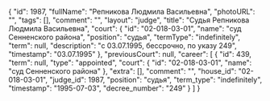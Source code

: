 {
    "id": 1987,
    "fullName": "Репникова Людмила Васильевна",
    "photoURL": "",
    "tags": [],
    "comment": "",
    "layout": "judge",
    "title": "Судья Репникова Людмила Васильевна",
    "court": {
        "id": "02-018-03-01",
        "name": "суд Сенненского района",
        "position": "судья",
        "termType": "indefinitely",
        "term": null,
        "description": "c 03.07.1995, бессрочно, по указу 249",
        "timestamp": "03.07.1995"
    },
    "previousCourt": null,
    "career": [
        {
            "id": 439,
            "term": null,
            "type": "appointed",
            "court": {
                "id": "02-018-03-01",
                "name": "суд Сенненского района"
            },
            "extra": [],
            "comment": "",
            "house_id": "02-018-03-01",
            "judge_id": 1987,
            "position": "судья",
            "term_type": "indefinitely",
            "timestamp": "1995-07-03",
            "decree_number": "249"
        }
    ]
}